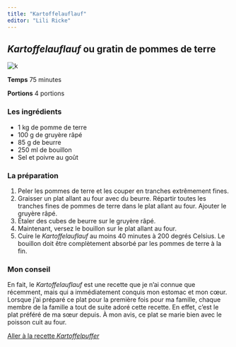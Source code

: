 ```yaml
---
title: "Kartoffelauflauf"
editor: "Lili Ricke"
---
```


## ***Kartoffelauflauf* ou gratin de pommes de terre**

![k](/images/Kartoffelauflauf.jpg)

**Temps**       75 minutes

**Portions**    4 portions



### **Les ingrédients**
* 1 kg de pomme de terre
* 100 g de gruyère râpé
* 85 g de beurre
* 250 ml de bouillon
* Sel et poivre au goût

### **La préparation**
1. Peler les pommes de terre et les couper en tranches extrêmement fines.
2. Graisser un plat allant au four avec du beurre. Répartir toutes les tranches fines de pommes de terre dans le plat allant au four. Ajouter le gruyère râpé.
3. Étaler des cubes de beurre sur le gruyère râpé.
4. Maintenant, versez le bouillon sur le plat allant au four.
5. Cuire le *Kartoffelauflauf* au moins 40 minutes à 200 degrés Celsius. Le bouillon doit être complètement absorbé par les pommes de terre à la fin. 

### **Mon conseil**

En fait, le *Kartoffelauflauf* est une recette que je n’ai connue que récemment, mais qui a immédiatement conquis mon estomac et mon cœur. Lorsque j’ai préparé ce plat pour la première fois pour ma famille, chaque membre de la famille a tout de suite adoré cette recette. En effet, c’est le plat préféré de ma sœur depuis. À mon avis, ce plat se marie bien avec le poisson cuit au four. 

[Aller à la recette *Kartoffelpuffer*](https://xlilix2312.github.io/Kartoffel/kartoffelpuffer/)